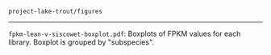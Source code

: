 `project-lake-trout/figures`

---

`fpkm-lean-v-siscowet-boxplot.pdf`: Boxplots of FPKM values for each library. Boxplot is grouped by "subspecies".